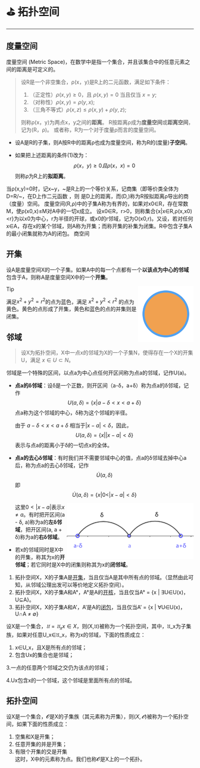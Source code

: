 # ⛳ 拓扑空间
---

## 度量空间
度量空间 (Metric Space)，在数学中是指一个集合，并且该集合中的任意元素之间的距离是可定义的。

> 设R是一个非空集合，ρ(x，y)是R上的二元函数，满足如下条件：
>1. （正定性）$ρ(x,y)≥0$，且 $ρ(x,y)=0$ 当且仅当 $x=y$;
>2. （对称性）$ρ(x,y) = ρ(y,x)$;
>3. （三角不等式）$ρ(x,z) ≤ ρ(x,y) + ρ(y,z)$;  
>
>则称ρ(x，y)为两点x，y之间的**距离**。  R按距离ρ成为**度量空间**或**距离空间**，记为(R，ρ)。
>或者称，R为一个对于度量ρ而言的度量空间。  
  
- 设A是R的子集，则A按R中的距离ρ也成为度量空间，称为R的(度量)**子空间**。

- 如果把上述距离的条件(1)改为：  
$$ρ(x，y)≥0 且 ρ(x，x)=0$$
	则称ρ为R上的**拟距离**。

当ρ(x,y)=0时，记x~y，~是R上的一个等价关系，记商集（即等价类全体为D=R/~，在D上作二元函数 ，则 是D上的距离，而(D,)称为R按拟距离ρ导出的商（度量）空间。
度量空间(R,ρ)中的子集A称为有界的，如果对x0∈R，存在常数M，使ρ(x0,x)≤M对A中的一切x成立。
设x0∈R，r>0，则称集合{x|x∈R,ρ(x,x0)<r}为以x0为中心，r为半径的开球，或x0的r邻域，记为O(x0,r)。又设，若对任何x∈A，存在x的某个邻域，则A称为开集；而称开集的补集为闭集。R中包含子集A的最小闭集就称为A的闭包。
商空间 [](https://www.bananaspace.org/wiki/%E5%95%86%E7%A9%BA%E9%97%B4)

## 开集
设A是度量空间X的一个子集。如果A中的每一个点都有一个**以该点为中心的邻域**包含于A，则称A是度量空间X中的一个**开集**。


<p><img src="./pic/开集.png" width="150px" align="right"/></p>


>[!tip]
>满足$x^2+y^2=r^2$的点为蓝色，满足 $x^2+y^2 < r^2$ 的点为黄色。黄色的点形成了开集，黄色和蓝色的点的并集则是闭集。


## 邻域


>设X为拓扑空间，X中一点x的邻域为X的一个子集N，使得存在一个X的开集U，满足 $x \in U \subset N$。

邻域是一个特殊的区间，以点a为中心点任何开区间称为点a的邻域，记作U(a)。

- **点a的δ邻域**：设δ是一个正数，则开区间（a-δ，a+δ）称为点a的δ邻域，记作
$$ U \left( a , \delta \right) = \left\{ x | a - \delta < x < a + \delta \right\}$$
	点a称为这个邻域的中心，δ称为这个邻域的半径。
	
	由于 $a - \delta < x < a + \delta$ 相当于$| x - a | < \delta$，因此，$$U \left( a , \delta \right) = \left\{ x | | x - a | < \delta \right\}$$ 表示与点a的距离小于δ的一切点x的全体。

- **点a的去心δ邻域**：有时我们并不需要邻域中心的值，点a的δ邻域去掉中心a后，称为点a的去心δ邻域，记作$$ \dot { U } ( a , \delta )$$
	即$$ \dot { U } ( a , \delta ) = \left\{ x | 0 < | x - a | < \delta \right\}$$<p><img src="./pic/领域.png" height="150px" align="right"/></p>
	这里$0 < | x - a |$表示$x \neq a$。有时把开区间(a - δ, a)称为a的**左δ邻域**，把开区间(a, a + δ)称为a的**右δ邻域**。




- 若x的邻域同时是X中的开集，称其为x的**开邻域**；若它同时是X中的闭集则称其为x的**闭邻域**。


1.  拓扑空间X，X的子集A是[开集](https://baike.baidu.com/item/%E5%BC%80%E9%9B%86/0?fromModule=lemma_inlink)，当且仅当A是其中所有点的邻域。（显然由此可知，从邻域公理出发可以等价地定义拓扑空间）。
2. 拓扑空间X，X的子集A和A°，A°是A的[开核](https://baike.baidu.com/item/%E5%BC%80%E6%A0%B8/0?fromModule=lemma_inlink)，当且仅当A° = {x | ∃U∈U(x)，U⊆A}。
3. 拓扑空间X，X的子集A和A’，A’是A的[闭包](https://baike.baidu.com/item/%E9%97%AD%E5%8C%85/0?fromModule=lemma_inlink)，当且仅当A’ = {x | ∀U∈U(x)，U∩A ≠ ∅}


设X是一个集合，$𝔘={𝔘_{x}}x∈X$，则(X,𝔘)被称为一个拓扑空间，其中，𝔘_x为子集族，如果对任意U_x∈𝔘_x，称为x的邻域，下面的性质成立：

1. x∈U_x，且X是所有点的邻域；
2. 包含Ux的集合也是邻域；

3.一点的任意两个邻域之交仍为该点的邻域；

4.Ux包含x的一个邻域，这个邻域是里面所有点的邻域。


## 拓扑空间
设X是一个集合，𝓞是X的子集族（其元素称为开集），则$(X, 𝓞)$被称为一个拓扑空间，如果下面的性质成立：  
1. 空集和X是开集；  
2. 任意开集的并是开集；  
3. 有限个开集的交是开集  
这时，X中的元素称为点。我们也称𝓞是X上的一个拓扑。  